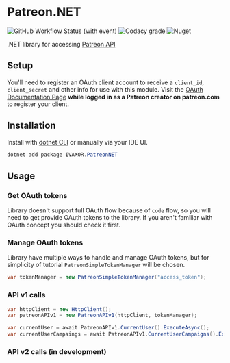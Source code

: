 # Patreon.NET
![GitHub Workflow Status (with event)](https://img.shields.io/github/actions/workflow/status/ivaxor/Patreon.NET/dotnet.yml?link=https%3A%2F%2Fgithub.com%2Fivaxor%2FPatreon.NET)
![Codacy grade](https://img.shields.io/codacy/grade/6f11ccec0a574668a3eacdfa47b87ea2?link=https%3A%2F%2Fapp.codacy.com%2Fgh%2Fivaxor%2FPatreon.NET)
![Nuget](https://img.shields.io/nuget/dt/IVAXOR.PatreonNET?link=https%3A%2F%2Fnuget.org%2Fpackages%2FIVAXOR.PatreonNET)

.NET library for accessing [Patreon API](https://docs.patreon.com)

## Setup
You'll need to register an OAuth client account to receive a `client_id`, `client_secret` and other info for use with this module.
Visit the [OAuth Documentation Page](https://docs.patreon.com/#oauth) **while logged in as a Patreon creator on patreon.com** to register your client.

## Installation
Install with [dotnet CLI]([https://www.npmjs.com](https://learn.microsoft.com/en-us/dotnet/core/tools/)) or manually via your IDE UI.
```powershell
dotnet add package IVAXOR.PatreonNET
```

## Usage
### Get OAuth tokens
Library doesn't support full OAuth flow because of `code` flow, so you will need to get provide OAuth tokens to the library.
If you aren't familiar with OAuth concept you should check it first.

### Manage OAuth tokens
Library have multiple ways to handle and manage OAuth tokens, but for simplicity of tutorial `PatreonSimpleTokenManager` will be chosen.
```csharp
var tokenManager = new PatreonSimpleTokenManager("access_token");
```

### API v1 calls
```csharp
var httpClient = new HttpClient();
var patreonAPIv1 = new PatreonAPIv1(httpClient, tokenManager);

var currentUser = await PatreonAPIv1.CurrentUser().ExecuteAsync();
var currentUserCampaings = await PatreonAPIv1.CurrentUserCampaigns().ExecuteAsync();
```

### API v2 calls (in development)
